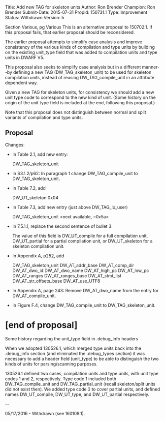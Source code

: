 Title:       Add new TAG for skeleton units
Author:      Ron Brender
Champion:    Ron Brender
Submit-Date: 2015-07-31
Propid:      150731.1
Type:        Improvement
Status:      Withdrawn
Version:     5

 
Section Various, pg Various
This is an alternative proposal to 150702.1.  If this
proposal fails, that earlier proposal should be reconsidered.

The earlier proposal attempts to simplify case analysis and
improve consistency of the various kinds of compilation and 
type units by building on the existing unit_type field that 
was added to compilation units and type units in DWARF V5.

This proposal also seeks to simplify case analysis but in a
different manner--by defining a new TAG (DW_TAG_skeleton_unit)
to be used for skeleton compilation units, instead of 
reusing DW_TAG_compile_unit in an attribute dependent way.

Given a new TAG for skeleton units, for consistency we should 
add a new unit type code to correspond to the new kind of unit. 
(Some history on the origin of the unit type field is included
at the end, following this proposal.) 

Note that this proposal does not distinguish between normal and 
split variants of compilation and type units.


Proposal
--------

Changes:

- In Table 2.1, add new entry:

    DW_TAG_skeleton_unit
    
- In S3.1.2/p62: In paragraph 1 change DW_TAG_compile_unit
to DW_TAG_skeleton_unit.

- In Table 7.2, add

    DW_UT_skeleton              0x04
    
- In Table 7.3, add new entry (just above DW_TAG_lo_user)

    DW_TAG_skeleton_unit        <next available, ~0x5a>
    
- In 7.5.1.1, replace the second sentence of bullet 3

    The value of this field is DW_UT_compile for a full compilation
    unit, DW_UT_partial for a partial compilation unit, or 
    DW_UT_skeleton for a skeleton compilation unit.

- In Appendix A, p252, add

    DW_TAG_skeleton_unit        DW_AT_addr_base
                                DW_AT_comp_dir
                                DW_AT_dwo_id
                                DW_AT_dwo_name
                                DW_AT_high_pc
                                DW_AT_low_pc
                                DW_AT_ranges
                                DW_AT_ranges_base
                                DW_AT_stmt_list
                                DW_AT_str_offsets_base
                                DW_AT_use_UTF8
                                
- In Appendix A, page 243: Remove DW_AT_dwo_name from the 
  entry for DW_AT_compile_unit.

- In Figure F.4, change DW_TAG_compile_unit to DW_TAG_skeleton_unit.

[end of proposal]
=================================================================
Some history regarding the unit_type field in .debug_info headers

When we adopted 130526.1, which merged type units back into
the .debug_info section (and eliminated the .debug_types section)
it was necessary to add a header field (unit_type) to be able 
to distinguish the two kinds of units for parsing/scanning purposes. 

130526.1 defined two cases, compilation units and type units, with
unit type codes 1 and 2, respectively. Type code 1 included both
DW_TAG_compile_unit and DW_TAG_partial_unit (recall skeleton/split
units did not exist then). We added type code 3 to cover partial
units, and defined names DW_UT_compile, DW_UT_type, and DW_UT_partial
respectively.


--

05/17/2016 - Withdrawn (see 160108.1).
